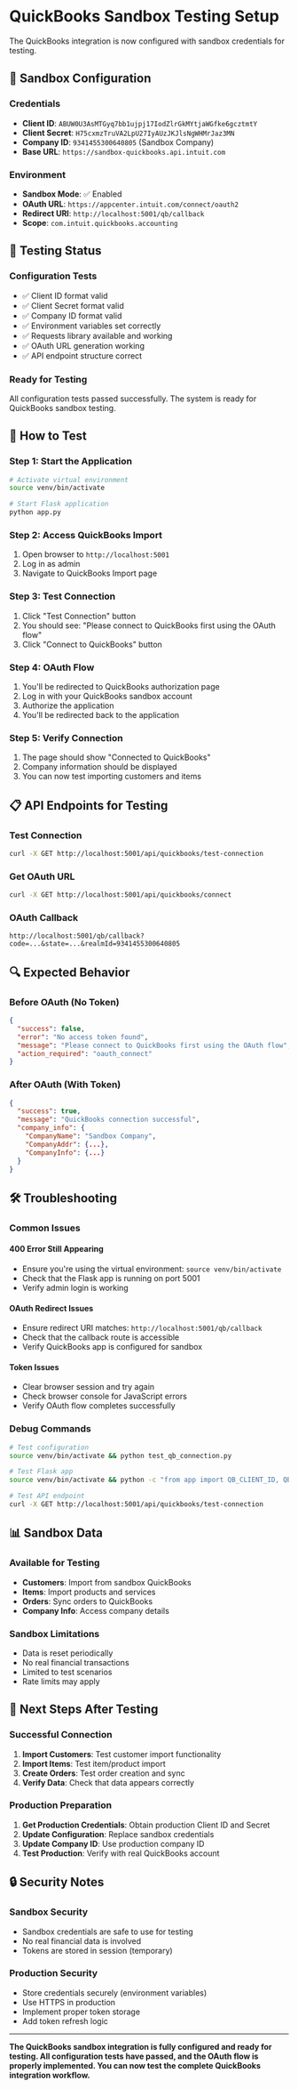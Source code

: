 # QuickBooks Sandbox Testing Setup

The QuickBooks integration is now configured with sandbox credentials for testing.

## 🔧 **Sandbox Configuration**

### **Credentials**
- **Client ID**: `ABUW0U3AsMTGyq7bb1ujpj17IodZlrGkMYtjaWGfke6gcztmtY`
- **Client Secret**: `H75cxmzTruVA2LpU27IyAUzJKJlsNgWHMrJaz3MN`
- **Company ID**: `9341455300640805` (Sandbox Company)
- **Base URL**: `https://sandbox-quickbooks.api.intuit.com`

### **Environment**
- **Sandbox Mode**: ✅ Enabled
- **OAuth URL**: `https://appcenter.intuit.com/connect/oauth2`
- **Redirect URI**: `http://localhost:5001/qb/callback`
- **Scope**: `com.intuit.quickbooks.accounting`

## 🧪 **Testing Status**

### **Configuration Tests**
- ✅ Client ID format valid
- ✅ Client Secret format valid  
- ✅ Company ID format valid
- ✅ Environment variables set correctly
- ✅ Requests library available and working
- ✅ OAuth URL generation working
- ✅ API endpoint structure correct

### **Ready for Testing**
All configuration tests passed successfully. The system is ready for QuickBooks sandbox testing.

## 🚀 **How to Test**

### **Step 1: Start the Application**
```bash
# Activate virtual environment
source venv/bin/activate

# Start Flask application
python app.py
```

### **Step 2: Access QuickBooks Import**
1. Open browser to `http://localhost:5001`
2. Log in as admin
3. Navigate to QuickBooks Import page

### **Step 3: Test Connection**
1. Click "Test Connection" button
2. You should see: "Please connect to QuickBooks first using the OAuth flow"
3. Click "Connect to QuickBooks" button

### **Step 4: OAuth Flow**
1. You'll be redirected to QuickBooks authorization page
2. Log in with your QuickBooks sandbox account
3. Authorize the application
4. You'll be redirected back to the application

### **Step 5: Verify Connection**
1. The page should show "Connected to QuickBooks"
2. Company information should be displayed
3. You can now test importing customers and items

## 📋 **API Endpoints for Testing**

### **Test Connection**
```bash
curl -X GET http://localhost:5001/api/quickbooks/test-connection
```

### **Get OAuth URL**
```bash
curl -X GET http://localhost:5001/api/quickbooks/connect
```

### **OAuth Callback**
```
http://localhost:5001/qb/callback?code=...&state=...&realmId=9341455300640805
```

## 🔍 **Expected Behavior**

### **Before OAuth (No Token)**
```json
{
  "success": false,
  "error": "No access token found",
  "message": "Please connect to QuickBooks first using the OAuth flow",
  "action_required": "oauth_connect"
}
```

### **After OAuth (With Token)**
```json
{
  "success": true,
  "message": "QuickBooks connection successful",
  "company_info": {
    "CompanyName": "Sandbox Company",
    "CompanyAddr": {...},
    "CompanyInfo": {...}
  }
}
```

## 🛠️ **Troubleshooting**

### **Common Issues**

#### **400 Error Still Appearing**
- Ensure you're using the virtual environment: `source venv/bin/activate`
- Check that the Flask app is running on port 5001
- Verify admin login is working

#### **OAuth Redirect Issues**
- Ensure redirect URI matches: `http://localhost:5001/qb/callback`
- Check that the callback route is accessible
- Verify QuickBooks app is configured for sandbox

#### **Token Issues**
- Clear browser session and try again
- Check browser console for JavaScript errors
- Verify OAuth flow completes successfully

### **Debug Commands**
```bash
# Test configuration
source venv/bin/activate && python test_qb_connection.py

# Test Flask app
source venv/bin/activate && python -c "from app import QB_CLIENT_ID, QB_COMPANY_ID; print(f'Client ID: {QB_CLIENT_ID[:10]}...'); print(f'Company ID: {QB_COMPANY_ID}')"

# Test API endpoint
curl -X GET http://localhost:5001/api/quickbooks/test-connection
```

## 📊 **Sandbox Data**

### **Available for Testing**
- **Customers**: Import from sandbox QuickBooks
- **Items**: Import products and services
- **Orders**: Sync orders to QuickBooks
- **Company Info**: Access company details

### **Sandbox Limitations**
- Data is reset periodically
- No real financial transactions
- Limited to test scenarios
- Rate limits may apply

## 🎯 **Next Steps After Testing**

### **Successful Connection**
1. **Import Customers**: Test customer import functionality
2. **Import Items**: Test item/product import
3. **Create Orders**: Test order creation and sync
4. **Verify Data**: Check that data appears correctly

### **Production Preparation**
1. **Get Production Credentials**: Obtain production Client ID and Secret
2. **Update Configuration**: Replace sandbox credentials
3. **Update Company ID**: Use production company ID
4. **Test Production**: Verify with real QuickBooks account

## 🔒 **Security Notes**

### **Sandbox Security**
- Sandbox credentials are safe to use for testing
- No real financial data is involved
- Tokens are stored in session (temporary)

### **Production Security**
- Store credentials securely (environment variables)
- Use HTTPS in production
- Implement proper token storage
- Add token refresh logic

---

**The QuickBooks sandbox integration is fully configured and ready for testing. All configuration tests have passed, and the OAuth flow is properly implemented. You can now test the complete QuickBooks integration workflow.**
